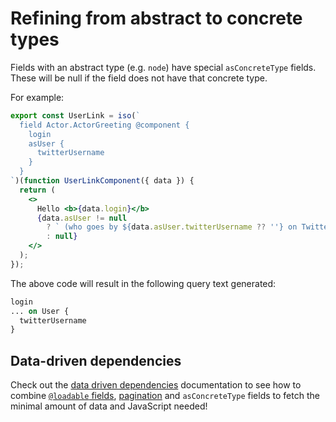 # Refining from abstract to concrete types

Fields with an abstract type (e.g. `node`) have special `asConcreteType` fields. These will be null if the field does not have that concrete type.

For example:

```jsx
export const UserLink = iso(`
  field Actor.ActorGreeting @component {
    login
    asUser {
      twitterUsername
    }
  }
`)(function UserLinkComponent({ data }) {
  return (
    <>
      Hello <b>{data.login}</b>
      {data.asUser != null
        ? ` (who goes by ${data.asUser.twitterUsername ?? ''} on Twitter!)`
        : null}
    </>
  );
});
```

The above code will result in the following query text generated:

```graphql
login
... on User {
  twitterUsername
}
```

## Data-driven dependencies

Check out the [data driven dependencies](/docs/data-driven-dependencies/) documentation to see how to combine [`@loadable` fields](/docs/loadable-fields/), [pagination](/docs/pagination/) and `asConcreteType` fields to fetch the minimal amount of data and JavaScript needed!
